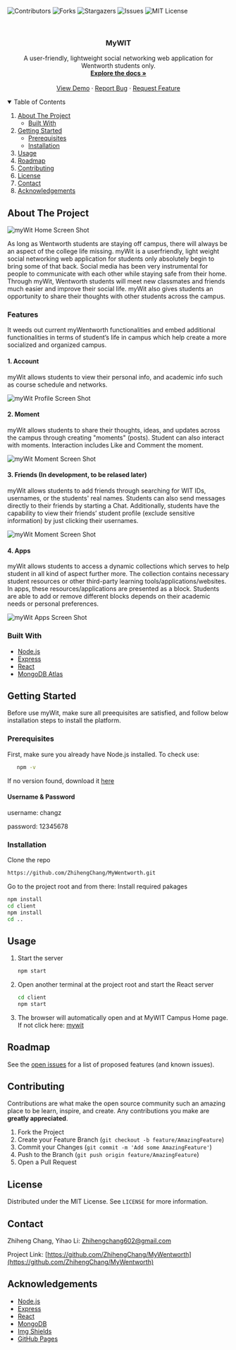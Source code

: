 <!-- PROJECT SHIELDS -->
<!--
*** I'm using markdown "reference style" links for readability.
*** Reference links are enclosed in brackets [ ] instead of parentheses ( ).
*** See the bottom of this document for the declaration of the reference variables
*** for contributors-url, forks-url, etc. This is an optional, concise syntax you may use.
*** https://www.markdownguide.org/basic-syntax/#reference-style-links
-->
![Contributors](https://img.shields.io/github/contributors/ZhihengChang/myWit?style=for-the-badge)
![Forks](https://img.shields.io/github/forks/ZhihengChang/myWit?style=for-the-badge)
![Stargazers](https://img.shields.io/github/stars/ZhihengChang/myWit?style=for-the-badge)
![Issues](https://img.shields.io/github/issues/ZhihengChang/myWit?style=for-the-badge)
![MIT License](https://img.shields.io/github/license/ZhihengChang/myWit?style=for-the-badge)



<!-- PROJECT LOGO -->
<br />
<p align="center">
<!--   <a href="#">
    <img src="src/client/views/img/mywit_logo.png" alt="Logo" height=100>
  </a> -->

  <h3 align="center">MyWIT</h3>

  <p align="center">
    A user-friendly, lightweight social networking web application for Wentworth students only.
    <br />
    <a href="https://drive.google.com/drive/u/0/folders/1VFKq6v29O0OJ81LiXl_hO8NHgq5-DfLk"><strong>Explore the docs »</strong></a>
    <br />
    <br />
    <a href="#">View Demo</a>
    ·
    <a href="https://github.com/ZhihengChang/myWit/issues/new">Report Bug</a>
    ·
    <a href="https://github.com/ZhihengChang/myWit/issues/new">Request Feature</a>
  </p>
</p>



<!-- TABLE OF CONTENTS -->
<details open="open">
  <summary>Table of Contents</summary>
  <ol>
    <li>
      <a href="#about-the-project">About The Project</a>
      <ul>
        <li><a href="#built-with">Built With</a></li>
      </ul>
    </li>
    <li>
      <a href="#getting-started">Getting Started</a>
      <ul>
        <li><a href="#prerequisites">Prerequisites</a></li>
        <li><a href="#installation">Installation</a></li>
      </ul>
    </li>
    <li><a href="#usage">Usage</a></li>
    <li><a href="#roadmap">Roadmap</a></li>
    <li><a href="#contributing">Contributing</a></li>
    <li><a href="#license">License</a></li>
    <li><a href="#contact">Contact</a></li>
    <li><a href="#acknowledgements">Acknowledgements</a></li>
  </ol>
</details>



<!-- ABOUT THE PROJECT -->
## About The Project

![myWit Home Screen Shot](https://drive.google.com/uc?export=view&id=1pl2HLXP6yHfZbUuPW2_p0CleHPJ6xaK5)

As long as Wentworth students are staying off campus, there will always be an aspect of the college life missing. myWit is a userfriendly, light weight social networking web application for students only absolutely begin to bring some of that back. Social media has been very instrumental for people to communicate with each other while staying safe from their home. Through myWit, Wentworth students will meet new classmates and friends much easier and improve their social life. myWit also gives students an opportunity to share their thoughts with other students across the campus.

### Features
It weeds out current myWentworth functionalities and embed additional functionalities in terms of student’s life in campus which help create a more socialized and organized campus.

#### 1. Account
myWit allows students to view their personal info, and academic info such as course schedule and networks.

![myWit Profile Screen Shot](https://drive.google.com/uc?export=view&id=16bfOumuOOkDHqgjOvjckUx8S7V5gwp2O)

#### 2. Moment
myWit allows students to share their thoughts, ideas, and updates across the campus through creating "moments" (posts). Student can also interact with moments. Interaction includes Like and Comment the moment.

![myWit Moment Screen Shot](https://drive.google.com/uc?export=view&id=1Ovhs5Zf_KfWqsuF_38_cNe9cMYespi1B)

#### 3. Friends (In development, to be relased later)
myWit allows students to add friends through searching for WIT IDs, usernames, or the students' real names. Students can also send messages directly to their friends by starting a Chat. Additionally, students have the capability to view their friends’ student profile (exclude sensitive information) by just clicking their usernames.

![myWit Moment Screen Shot](https://drive.google.com/uc?export=view&id=14jERT-C0hGOLNePOwwIzJc7wQ3yqWfq9)


#### 4. Apps
myWit allows students to access a dynamic collections which serves to help student in all kind of aspect further more. The collection contains necessary student resources or other third-party learning tools/applications/websites. In apps, these resources/applications are presented as a block. Students are able to add or remove different blocks depends on their academic needs or personal preferences.

![myWit Apps Screen Shot](https://drive.google.com/uc?export=view&id=1I62cnYYW2LKTZ6a8jiBZorGnSbd4bYfw)

### Built With

* [Node.js](https://nodejs.org/en/)
* [Express](https://expressjs.com/)
* [React](https://reactjs.org/)
* [MongoDB Atlas](https://www.mongodb.com/cloud/atlas2)



<!-- GETTING STARTED -->
## Getting Started

Before use myWit, make sure all preequisites are satisfied, and follow below installation steps to install the platform.

### Prerequisites

First, make sure you already have Node.js installed. 
To check use:
```sh
   npm -v
   ```
If no version found, download it [here](https://nodejs.org/en/download/)

#### Username & Password
username: changz


password: 12345678


### Installation

Clone the repo
   ```sh
   https://github.com/ZhihengChang/MyWentworth.git
   ```
Go to the project root and from there:
Install required pakages
   ```sh
   npm install
   cd client
   npm install
   cd ..
   ```

<!-- USAGE EXAMPLES -->
## Usage

1. Start the server
   ```sh
   npm start
   ```
2. Open another terminal at the project root and start the React server
    ```sh
   cd client
   npm start
   ```
3. The browser will automatically open and at MyWIT Campus Home page. If not click here: [mywit](http://localhost:3000)



<!-- ROADMAP -->
## Roadmap

See the [open issues](https://github.com/ZhihengChang/iManager/issues) for a list of proposed features (and known issues).



<!-- CONTRIBUTING -->
## Contributing

Contributions are what make the open source community such an amazing place to be learn, inspire, and create. Any contributions you make are **greatly appreciated**.

1. Fork the Project
2. Create your Feature Branch (`git checkout -b feature/AmazingFeature`)
3. Commit your Changes (`git commit -m 'Add some AmazingFeature'`)
4. Push to the Branch (`git push origin feature/AmazingFeature`)
5. Open a Pull Request



<!-- LICENSE -->
## License

Distributed under the MIT License. See `LICENSE` for more information.



<!-- CONTACT -->
## Contact

Zhiheng Chang, Yihao Li: Zhihengchang602@gmail.com

Project Link: [https://github.com/ZhihengChang/MyWentworth](https://github.com/ZhihengChang/MyWentworth)



<!-- ACKNOWLEDGEMENTS -->
## Acknowledgements

* [Node.js](https://nodejs.org/en/)
* [Express](https://expressjs.com/)
* [React](https://reactjs.org/)
* [MongoDB](https://www.mongodb.com/cloud/atlas2)
* [Img Shields](https://shields.io)
* [GitHub Pages](https://pages.github.com)
